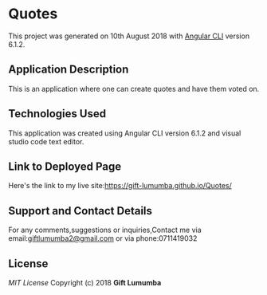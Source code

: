 # Quotes

This project was generated on 10th August 2018 with [Angular CLI](https://gift-lumumba.github.io/Quotes/) version 6.1.2.

## Application Description
This is an application where one can create quotes and have them voted on.
## Technologies Used
This application was created using Angular CLI version 6.1.2 and visual studio code text editor.
## Link to Deployed Page
Here's the link to my live site:https://gift-lumumba.github.io/Quotes/
## Support and Contact Details
For any comments,suggestions or inquiries,Contact me via email:giftlumumba2@gmail.com or via phone:0711419032
## License
*MIT License*
Copyright (c) 2018 **Gift Lumumba**